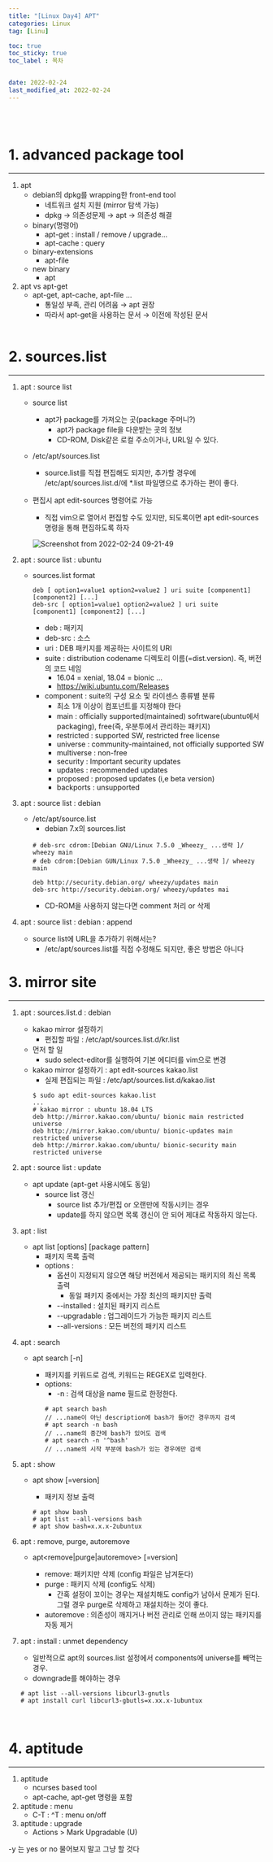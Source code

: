 ```yaml
---
title: "[Linux Day4] APT"
categories: Linux
tag: [Linu]

toc: true
toc_sticky: true
toc_label : 목차


date: 2022-02-24
last_modified_at: 2022-02-24
---
```

<br>
<br>

# 1. advanced package tool
---
1. apt
	* debian의 dpkg를 wrapping한 front-end tool
		- 네트워크 설치 지원 (mirror 탐색 가능)
		- dpkg → 의존성문제 → apt → 의존성 해결
	* binary(명령어)
		- apt-get : install / remove / upgrade...
		- apt-cache : query
	* binary-extensions
		- apt-file
	* new binary
		- apt
2. apt vs apt-get
	* apt-get, apt-cache, apt-file ...
		- 통일성 부족, 관리 어려움 → apt 권장
		- 따라서 apt-get을 사용하는 문서 → 이전에 작성된 문서
		<br>

# 2. sources.list
---
1. apt : source list
	* source list
		- apt가 package를 가져오는 곳(package 주머니?)
			+ apt가 package file을 다운받는 곳의 정보
			+ CD-ROM, Disk같은 로컬 주소이거나, URL일 수 있다.
	* /etc/apt/sources.list
		- source.list를 직접 편집해도 되지만, 추가할 경우에 /etc/apt/sources.list.d/에 *.list 파일명으로 추가하는 편이 좋다.
	* 편집시 apt edit-sources 명령어로 가능
		- 직접 vim으로 열어서 편집할 수도 있지만, 되도록이면 apt edit-sources 명령을 통해 편집하도록 하자

		![Screenshot from 2022-02-24 09-21-49](https://user-images.githubusercontent.com/58837749/155477982-a665675f-37e4-4b5f-8309-946d5486b025.png)

2. apt : source list : ubuntu
	* sources.list format
		```
		deb [ option1=value1 option2=value2 ] uri suite [component1] [component2] [...]
		deb-src [ option1=value1 option2=value2 ] uri suite [component1] [component2] [...]
		```
		- deb : 패키지
		- deb-src : 소스
		- uri : DEB 패키지를 제공하는 사이트의 URI
		- suite : distribution codename 디렉토리 이름(=dist.version). 즉, 버전의 코드 네임
			+ 16.04 = xenial, 18.04 = bionic ...
			+ https://wiki.ubuntu.com/Releases
		- component : suite의 구성 요소 및 라이센스 종류별 분류
			+ 최소 1개 이상이 컴포넌트를 지정해야 한다
			+ main : officially supported(maintained) sofrtware(ubuntu에서 packaging), free(즉, 우분투에서 관리하는 패키지)
			+ restricted : supported SW, restricted free license
			+ universe : community-maintained, not officially supported SW
			+ multiverse : non-free
			+ security : Important security updates
			+ updates : recommended updates
			+ proposed : proposed updates (i,e beta version)
			+ backports : unsupported
4. apt : source list : debian
	* /etc/apt/source.list
		- debian 7.x의 sources.list
		```
		# deb-src cdrom:[Debian GNU/Linux 7.5.0 _Wheezy_ ...생략 ]/ wheezy main
		# deb cdrom:[Debian GUN/Linux 7.5.0 _Wheezy_ ...생략 ]/ wheezy main

		deb http://security.debian.org/ wheezy/updates main
		deb-src http://security.debian.org/ wheezy/updates mai
		```
		- CD-ROM을 사용하지 않는다면 comment 처리 or 삭제
5. apt : source list : debian : append
	* source list에 URL을 추가하기 위해서는?
		- /etc/apt/sources.list를 직접 수정해도 되지만, 좋은 방법은 아니다

# 3. mirror site
---
1. apt : sources.list.d : debian
	* kakao mirror 설정하기
		- 편집할 파일 :  /etc/apt/sources.list.d/kr.list
	* 먼저 할 일
		- sudo select-editor를 실행하여 기본 에디터를 vim으로 변경
	* kakao mirror 설정하기 : apt edit-sources kakao.list
		- 실제 편집되는 파일 : /etc/apt/sources.list.d/kakao.list
		```
		$ sudo apt edit-sources kakao.list
		...
		# kakao mirror : ubuntu 18.04 LTS
		deb http://mirror.kakao.com/ubuntu/ bionic main restricted universe
		deb http://mirror.kakao.com/ubuntu/ bionic-updates main restricted universe
		deb http://mirror.kakao.com/ubuntu/ bionic-security main restricted universe
		```
2. apt : source list : update
	* apt update (apt-get 사용시에도 동일)
		- source list 갱신
			+ source list 추가/편집 or 오랜만에 작동시키는 경우
			+ update를 하지 않으면 목록 갱신이 안 되어 제대로 작동하지 않는다.
3. apt : list
	* apt list [options] [package pattern]
		- 패키지 목록 출력
		- options :
			+ 옵션이 지정되지 않으면 해당 버전에서 제공되는 패키지의 최신 목록 출력
				* 동일 패키지 중에서는 가장 최신의 패키지만 출력
			+ --installed : 설치된 패키지 리스트
			+ --upgradable : 업그레이드가 가능한 패키지 리스트
			+ --all-versions : 모든 버전의 패키지 리스트
4. apt : search
	* apt search [-n] <regex>
		- 패키지를 키워드로 검색, 키워드는 REGEX로 입력한다.
		- options:
			+ -n : 검색 대상을 name 필드로 한정한다.
			```
			# apt search bash  
			// ...name이 아닌 description에 bash가 들어간 경우까지 검색
			# apt search -n bash
			// ...name의 중간에 bash가 있어도 검색
			# apt search -n '^bash'
			// ...name의 시작 부분에 bash가 있는 경우에만 검색
			```
5. apt : show
	* apt show <package name>[=version]
		- 패키지 정보 출력
		```		
		# apt show bash
		# apt list --all-versions bash
		# apt show bash=x.x.x-2ubuntux
		```
6. apt : remove, purge, autoremove
	* apt<remove\|purge\|autoremove> <package>[=version]
		- remove: 패키지만 삭제 (config 파일은 남겨둔다)
		- purge : 패키지 삭제 (config도 삭제)
			+ 간혹 설정이 꼬이는 경우는 재설치해도 config가 남아서 문제가 된다. 그럴 경우 purge로 삭제하고 재설치하는 것이 좋다.
		- autoremove : 의존성이 깨지거나 버전 관리로 인해 쓰이지 않는 패키지를 자동 제거

7. apt : install : unmet dependency
	* 일반적으로 apt의 sources.list 설정에서 components에 universe를 빼먹는 경우.
	* downgrade를 해야하는 경우
	```
	# apt list --all-versions libcurl3-gnutls
	# apt install curl libcurl3-gbutls=x.xx.x-1ubuntux
	```
	<br>

# 4. aptitude
---
1. aptitude
	* ncurses based tool
	* apt-cache, apt-get 명령을 포함
2. aptitude : menu
	* C-T : ^T : menu on/off
3. aptitude : upgrade
	* Actions > Mark Upgradable (U)


-y 는 yes or no 물어보지 말고 그냥 할 것다
